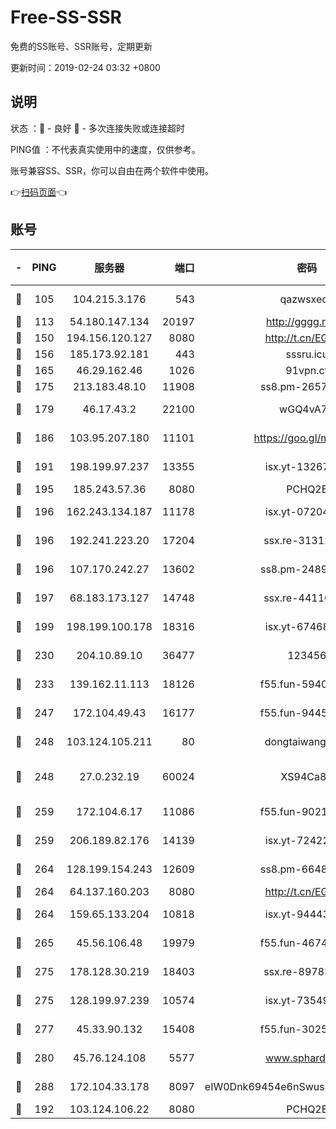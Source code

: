 # Free-SS-SSR

免费的SS账号、SSR账号，定期更新

更新时间：2019-02-24 03:32 +0800

## 说明

状态     ：🙂 - 良好 🙁 - 多次连接失败或连接超时

PING值   ：不代表真实使用中的速度，仅供参考。

账号兼容SS、SSR，你可以自由在两个软件中使用。

👉[扫码页面](https://liesauer.github.io/free-ss-ssr.github.io/)👈

## 账号

|-|PING|服务器|端口|密码|加密方式|区域|
|:----:|:----:|:-----:|-----:|:----:|:----:|:----:|
|🙂|105|104.215.3.176|543|qazwsxedc|aes-256-gcm|JP|
|🙂|113|54.180.147.134|20197|http://gggg.rocks|chacha20|KR|
|🙂|150|194.156.120.127|8080|http://t.cn/EGJIyrl|rc4-md5|RU|
|🙂|156|185.173.92.181|443|sssru.icu|rc4-md5|RU|
|🙂|165|46.29.162.46|1026|91vpn.cf|rc4-md5|RU|
|🙂|175|213.183.48.10|11908|ss8.pm-26579445|rc4-md5|RU|
|🙂|179|46.17.43.2|22100|wGQ4vA7D|aes-256-gcm|RU|
|🙂|186|103.95.207.180|11101|https://goo.gl/m1zu1p|chacha20-ietf|CN|
|🙂|191|198.199.97.237|13355|isx.yt-13267292|aes-256-cfb|US|
|🙂|195|185.243.57.36|8080|PCHQ2E|rc4-md5|US|
|🙂|196|162.243.134.187|11178|isx.yt-07204971|aes-256-cfb|US|
|🙂|196|192.241.223.20|17204|ssx.re-31312379|aes-256-cfb|US|
|🙂|196|107.170.242.27|13602|ss8.pm-24894084|aes-256-cfb|US|
|🙂|197|68.183.173.127|14748|ssx.re-44110237|aes-256-cfb|US|
|🙂|199|198.199.100.178|18316|isx.yt-67468554|aes-256-cfb|US|
|🙂|230|204.10.89.10|36477|123456|aes-256-cfb|US|
|🙂|233|139.162.11.113|18126|f55.fun-59408328|aes-256-cfb|SG|
|🙂|247|172.104.49.43|16177|f55.fun-94458242|aes-256-cfb|SG|
|🙂|248|103.124.105.211|80|dongtaiwang.com|aes-256-cfb|US|
|🙂|248|27.0.232.19|60024|XS94Ca8K|xchacha20-ietf-poly1305|HK|
|🙂|259|172.104.6.17|11086|f55.fun-90218107|aes-256-cfb|US|
|🙂|259|206.189.82.176|14139|isx.yt-72422097|aes-256-cfb|SG|
|🙂|264|128.199.154.243|12609|ss8.pm-66482208|aes-256-cfb|SG|
|🙂|264|64.137.160.203|8080|http://t.cn/EGJIyrl|rc4-md5|CA|
|🙂|264|159.65.133.204|10818|isx.yt-94443134|aes-256-cfb|SG|
|🙂|265|45.56.106.48|19979|f55.fun-46740647|aes-256-cfb|US|
|🙂|275|178.128.30.219|18403|ssx.re-89783245|aes-256-cfb|SG|
|🙂|275|128.199.97.239|10574|isx.yt-73549094|aes-256-cfb|SG|
|🙂|277|45.33.90.132|15408|f55.fun-30254973|aes-256-cfb|US|
|🙂|280|45.76.124.108|5577|www.sphard.com|aes-256-cfb|AU|
|🙂|288|172.104.33.178|8097|eIW0Dnk69454e6nSwuspv9DmS201tQ0D|aes-256-cfb|SG|
|🙂|192|103.124.106.22|8080|PCHQ2E|rc4-md5|US|
